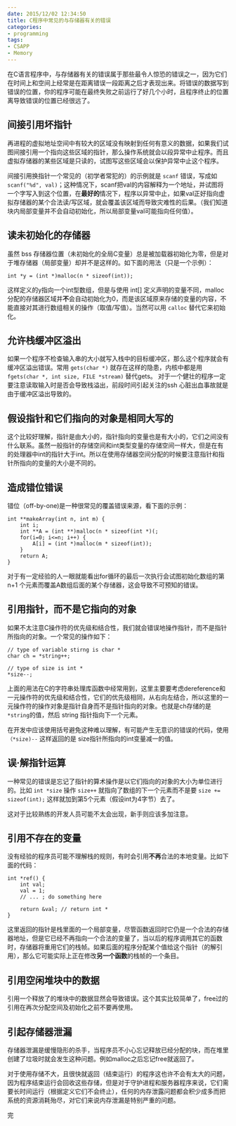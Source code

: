 ```yaml
---
date: 2015/12/02 12:34:50
title: C程序中常见的与存储器有关的错误
categories:
- programming
tags:
- CSAPP
- Memory
---
```

在C语言程序中，与存储器有关的错误属于那些最令人惊恐的错误之一，因为它们在时间上和空间上经常是在距离错误一段距离之后才表现出来。将错误的数据写到错误的位置，你的程序可能在最终失败之前运行了好几个小时，且程序终止的位置离导致错误的位置已经很远了。

## 间接引用坏指针
再进程的虚拟地址空间中有较大的区域没有映射到任何有意义的数据，如果我们试图间接引用一个指向这些区域的指针，那么操作系统就会以段异常中止程序。而且虚拟存储器的某些区域是只读的，试图写这些区域会以保护异常中止这个程序。

间接引用换指针一个常见的（初学者常犯的）的示例就是 `scanf` 错误，写成如 `scanf("%d", val)`；这种情况下，scanf把val的内容解释为一个地址，并试图将一个字写入到这个位置，在**最好的**情况下，程序以异常中止，如果val正好指向虚拟存储器的某个合法读/写区域，就会覆盖该区域而导致灾难性的后果。（我们知道块内局部变量并不会自动初始化，所以局部变量val可能指向任何值）。
<!-- more -->
## 读未初始化的存储器
虽然 bss 存储器位置（未初始化的全局C变量）总是被加载器初始化为零，但是对于堆存储器（局部变量）却并不是这样的。如下面的用法（只是一个示例）：

```
int *y = (int *)malloc(n * sizeof(int));
```
这样定义的y指向一个int型数组，但是与使用 int[] 定义声明的变量不同，malloc分配的存储器区域并**不**会自动初始化为0，而是该区域原来存储的变量的内容，不能直接对其进行数组相关的操作（取值/写值）。当然可以用 `calloc` 替代它来初始化。

## 允许栈缓冲区溢出
如果一个程序不检查输入串的大小就写入栈中的目标缓冲区，那么这个程序就会有缓冲区溢出错误。常用 `gets(char *)` 就存在这样的隐患，内核中都是用 `fgets(char *, int size, FILE *stream)` 替代gets。
对于一个健壮的程序一定要注意读取输入时是否会导致栈溢出，前段时间引起关注的ssh 心脏出血事故就是由于缓冲区溢出导致的。

## 假设指针和它们指向的对象是相同大写的
这个比较好理解，指针是由大小的，指针指向的变量也是有大小的，它们之间没有什么联系。虽然一般指针的存储空间和int类型变量的存储空间一样大，但是在有的处理器中int的指针大于int。所以在使用存储器空间分配的时候要注意指针和指针所指向的变量的大小是不同的。

## 造成错位错误
错位（off-by-one)是一种很常见的覆盖错误来源，看下面的示例：

```
int **makeArray(int n, int m) {
	int i;
	int **A = (int **)malloc(n * sizeof(int *)(;
	for(i=0; i<=n; i++) {
		A[i] = (int *)malloc(m * sizeof(int));
	}
	return A;
}
```
对于有一定经验的人一眼就能看出for循环的最后一次执行会试图初始化数组的第 n+1 个元素而覆盖A数组后面的某个存储器，这会导致不可预知的错误。

## 引用指针，而不是它指向的对象
如果不太注意C操作符的优先级和结合性，我们就会错误地操作指针，而不是指针所指向的对象。一个常见的操作如下：

```
// type of variable stirng is char *
char ch = *string++;

// type of size is int *
*size--;
```
上面的用法在C的字符串处理库函数中经常用到，这里主要要考虑dereference和一元操作符的优先级和结合性，它们的优先级相同，从右向左结合，所以这里的一元操作符的操作对象是指针自身而不是指针指向的对象。也就是ch存储的是 `*string`的值，然后 string 指针指向下一个元素。

在开发中应该使用括号避免这种难以理解，有可能产生无意识的错误的代码，使用 `（*size)--` 这样返回的是 size指针所指向的int变量减一的值。

## 误·解指针运算
一种常见的错误是忘记了指针的算术操作是以它们指向的对象的大小为单位进行的。比如 `int *size` 操作 `size++` 就指向了数组的下一个元素而不是要 `size += sizeof(int);` 这样就加到第5个元素（假设int为4字节）去了。

这对于比较熟练的开发人员可能不太会出现，新手则应该多加注意。

## 引用不存在的变量
没有经验的程序员可能不理解栈的规则，有时会引用**不再**合法的本地变量。比如下面的代码：

```
int *ref() {
	int val;
	val = 1;
	// ... ; do something here

	return &val; // return int *
}
```
这里返回的指针是栈里面的一个局部变量，尽管函数返回时它仍是一个合法的存储器地址，但是它已经不再指向一个合法的变量了，当以后的程序调用其它的函数时，存储器将重用它们的栈帧。如果后面的程序分配某个值给这个指针（的解引用），那么它可能实际上正在修改**另一个函数**的栈帧的一个条目。

## 引用空闲堆块中的数据
引用一个释放了的堆块中的数据显然会导致错误。这个其实比较简单了，free过的引用在再次分配空间及初始化之前不要再使用。

## 引起存储器泄漏
存储器泄漏是缓慢隐形的杀手，当程序员不小心忘记释放已经分配的块，而在堆里创建了垃圾时就会发生这种问题。例如malloc之后忘记free就返回了。

对于使用存储不大，且很快就返回（结束运行）的程序这也许不会有太大的问题，因为程序结束运行会回收这些存储，但是对于守护进程和服务器程序来说，它们需要长时间运行（根据定义它们不会终止），任何的内存泄露问题都会积少成多而把系统的资源消耗殆尽，对它们来说内存泄漏是特别严重的问题。

完
